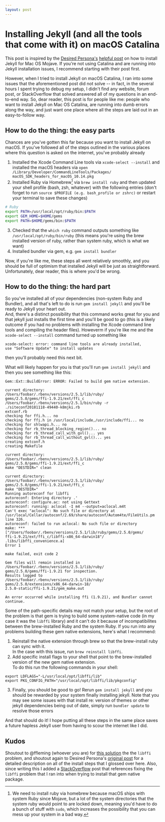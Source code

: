 ```yaml
---
layout: post
---
```


# Installing Jekyll (and all the tools that come with it) on macOS Catalina

This post is inspired by the [Desired Persona's](https://desiredpersona.com/) [helpful post](https://desiredpersona.com/install-jekyll-on-macos/) on how to install Jekyll for Mac OS Mojave.  If you're not using Catalina and are running into Jekyll installation issues, I recommend starting with their post first.

However, when I tried to install Jekyll on macOS Catalina, I ran into some issues that the aforementioned post did not solve -- in fact, in the several hours I spent trying to debug my setup, I didn't find any website, forum post, or StackOverflow that solved answered all of my questions in an end-to-end way.  So, dear reader, this post is for people like me: people who want to install Jekyll on Mac OS Catalina, are running into dumb errors along the way, and just want one place where all the steps are laid out in an easy-to-follow way.  

## How to do the thing: the easy parts

Chances are you've gotten this far because you want to install Jekyll on macOS.  If you've followed all of the steps outlined in the various places where this question is asked on the internet, you've probably already

1. Installed the Xcode Command Line tools via `xcode-select --install` and installed 
the macOS headers via `open /Library/Developer/CommandLineTools/Packages/
macOS_SDK_headers_for_macOS_10.14.pkg`
2. Installed Ruby via Homebrew[^bignote] via `brew install ruby` and then updated your shell profile 
(bash, zsh, whatever) with the following entries (don't forget to run `source $PROFILE (e.g. bash_profile or zshrc)` or restart your terminal to save these changes)
```bash
# Ruby
export PATH=/usr/local/opt/ruby/bin:$PATH
export GEM_HOME=$HOME/gems
export PATH=$HOME/gems/bin:$PATH
```
3. Checked that the `which ruby` command outputs something like `/usr/local/opt/ruby/bin/ruby` 
(this means you're using the brew installed version of ruby, rather than system ruby, which is what we want)
4. Installed bundler via gem, e.g. `gem install bundler`

[^bignote]: We need to install ruby via homebrew because macOS ships with system Ruby since Mojave, 
            but a lot of the system directories that the system ruby would point to are locked down, meaning 
            you'd have to do a bunch of stuff with `sudo`, which increases the possibility that 
            you can mess up your system in a bad way.

Now, if you're like me, these steps all went relatively smoothly, and you should be full of optimism that installed Jekyll will be just as straightforward.  Unfortunately, dear reader, this is where you'd be wrong.  

## How to do the thing: the hard part

So you've installed all of your dependencies (non-system Ruby and Bundler), and all that's left to do is run `gem install jekyll` and you'll be ready to Jekyll your heart out.  
And, there's a distinct possibility that this command works great for you and that jekyll just installs the first time and you'll be good to go (this is a likely outcome if you had no problems with installing the Xcode command line tools and compiling the header files).  Howeverm if you're like me and the `xcode-select --install` command turned up something like 
```
xcode-select: error: command line tools are already installed, 
use "Software Update" to install updates
``` 
then you'll probably need this next bit.

What will likely happen for you is that you'll run `gem install jekyll` and then you see something like this:

    Gem::Ext::BuildError: ERROR: Failed to build gem native extension.

    current directory:
    /Users/foobar/.rbenv/versions/2.5.1/lib/ruby/
    gems/2.5.0/gems/ffi-1.9.21/ext/ffi_c
    /Users/foobar/.rbenv/versions/2.5.1/bin/ruby -r 
    ./siteconf20181118-49440-k8mjki.rb
    extconf.rb
    checking for ffi.h... no
    checking for ffi.h in /usr/local/include,/usr/include/ffi... no
    checking for shlwapi.h... no
    checking for rb_thread_blocking_region()... no
    checking for rb_thread_call_with_gvl()... yes
    checking for rb_thread_call_without_gvl()... yes
    creating extconf.h
    creating Makefile

    current directory:
    /Users/foobar/.rbenv/versions/2.5.1/lib/ruby/
    gems/2.5.0/gems/ffi-1.9.21/ext/ffi_c
    make "DESTDIR=" clean

    current directory:
    /Users/foobar/.rbenv/versions/2.5.1/lib/ruby/
    gems/2.5.0/gems/ffi-1.9.21/ext/ffi_c
    make "DESTDIR="
    Running autoreconf for libffi
    autoreconf: Entering directory .'
    autoreconf: configure.ac: not using Gettext
    autoreconf: running: aclocal -I m4 --output=aclocal.m4t
    Can't exec "aclocal": No such file or directory at
    /usr/local/Cellar/autoconf/2.69/share/autoconf/Autom4te/FileUtils.pm line 326.
    autoreconf: failed to run aclocal: No such file or directory
    make: ***
    ["/Users/foobar/.rbenv/versions/2.5.1/lib/ruby/gems/2.5.0/gems/
    ffi-1.9.21/ext/ffi_c/libffi-x86_64-darwin18"/
    .libs/libffi_convenience.a]
    Error 1

    make failed, exit code 2

    Gem files will remain installed in
    /Users/foobar/.rbenv/versions/2.5.1/lib/ruby/
    gems/2.5.0/gems/ffi-1.9.21 for inspection.
    Results logged to
    /Users/foobar/.rbenv/versions/2.5.1/lib/ruby/
    gems/2.5.0/extensions/x86_64-darwin-18/
    2.5.0-static/ffi-1.9.21/gem_make.out

    An error occurred while installing ffi (1.9.21), and Bundler cannot continue.

Some of the path-specific details may not match your setup, but the root of the problem is that gem is trying to build some system-native code (in my case it was the `libffi` library) and it can't do it because of incompatibilites between the brew-installed Ruby and the system Ruby.  If you run into any problems building these gem native extensions, here's what I recommend:

1. Reinstall the native extension through brew so that the brew-install ruby can sync with it.  
In the case with this issue, run `brew reinstall libffi`.  
2. Add specific install flags to your shell that point to the brew-installed version of the new gem native extension.  
To do this run the following commands in your shell:
```
export LDFLAGS="-L/usr/local/opt/libffi/lib"
export PKG_CONFIG_PATH="/usr/local/opt/libffi/lib/pkgconfig"
```
3. Finally, you should be good to go!  Rerun `gem install jekyll` and you should be 
rewarded by your system finally installing jekyll.  Note that you may see some issues with that install 
re: version of themes or other jekyll dependencies being out of date, simply run `bundler update` to resolve those errors

And that should do it!  I hope putting all these steps in the same place saves a future hapless Jekyll user from having to scour the internet like I did.

## Kudos

Shoutout to @ffleming (whoever you are) for [this solution](https://www.bountysource.com/issues/65069406-failed-to-build-gem-native-extension-on-macos-high-sierra) the the `libffi` problem, and shoutout again to Desired Persona's [original post](https://desiredpersona.com/install-jekyll-on-macos/) for a detailed description on all of the install steps that I glossed over here.  Also, since writing this I added a [StackOverflow](https://stackoverflow.com/questions/60807971/issues-building-the-libffi-gem-native-extension-when-trying-to-install-jekyll-on/60807981#60807981) post that references fixing the `libffi` problem that I ran into when trying to install that gem native package.